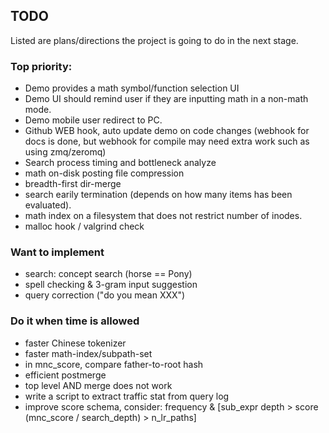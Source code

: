 ## TODO
Listed are plans/directions the project is going to do
in the next stage.

### Top priority:
* Demo provides a math symbol/function selection UI
* Demo UI should remind user if they are inputting math in a non-math mode.
* Demo mobile user redirect to PC.
* Github WEB hook, auto update demo on code changes (webhook for docs is done, but webhook for compile may need extra work such as using zmq/zeromq)
* Search process timing and bottleneck analyze
* math on-disk posting file compression
* breadth-first dir-merge
* search earily termination (depends on how many items has been evaluated).
* math index on a filesystem that does not restrict number of inodes.
* malloc hook / valgrind check

### Want to implement
* search: concept search (horse == Pony)
* spell checking & 3-gram input suggestion
* query correction ("do you mean XXX")

### Do it when time is allowed
* faster Chinese tokenizer
* faster math-index/subpath-set
* in mnc\_score, compare father-to-root hash
* efficient postmerge
* top level AND merge does not work
* write a script to extract traffic stat from query log
* improve score schema, consider:
	frequency & [sub\_expr depth > score (mnc\_score / search\_depth) > n\_lr\_paths]
